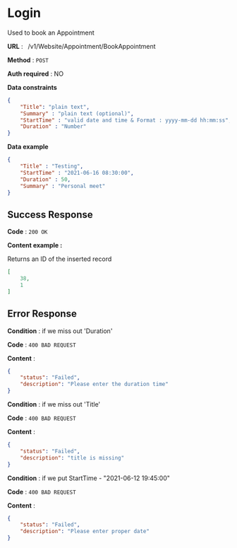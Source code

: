 # Login

Used to book an Appointment

**URL** : ` `/v1/Website/Appointment/BookAppointment ` `

**Method** : `POST`

**Auth required** : NO

**Data constraints**

```json
{
    "Title": "plain text",
    "Summary" : "plain text (optional)",
    "StartTime" : "valid date and time & Format : yyyy-mm-dd hh:mm:ss",
    "Duration" : "Number"
}
```

**Data example**

```json
{
    "Title" : "Testing",
    "StartTime" : "2021-06-16 08:30:00",
    "Duration" : 50,
    "Summary" : "Personal meet"
}
```

## Success Response

**Code** : `200 OK`

**Content example :**

Returns an ID of the inserted record

```json
[
    38,
    1
]
```

## Error Response

**Condition** : if we miss out 'Duration'

**Code** : `400 BAD REQUEST`

**Content** : 

```json
{
    "status": "Failed",
    "description": "Please enter the duration time"
}
```


**Condition** : if we miss out 'Title'

**Code** : `400 BAD REQUEST`

**Content** : 

```json
{
    "status": "Failed",
    "description": "title is missing"
}
```


**Condition** : if we put StartTime - "2021-06-12 19:45:00"

**Code** : `400 BAD REQUEST`

**Content** : 

```json
{
    "status": "Failed",
    "description": "Please enter proper date"
}
```
